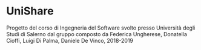 # UniShare
Progetto del corso di Ingegneria del Software svolto presso Università degli Studi di Salerno dal gruppo composto da Federica Ungherese, Donatella Cioffi, Luigi Di Palma, Daniele De Vinco, 2018-2019

